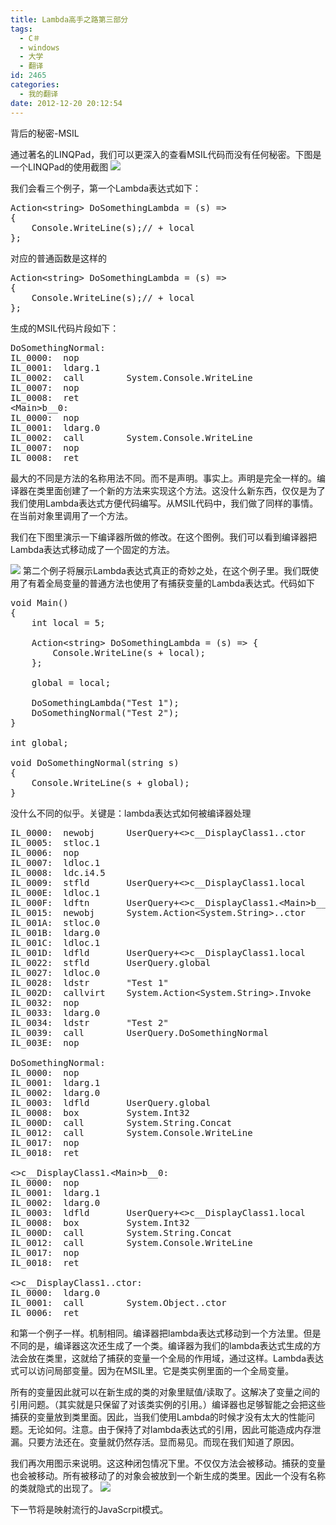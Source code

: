 ```yaml
---
title: Lambda高手之路第三部分
tags:
  - C＃
  - windows
  - 大学
  - 翻译
id: 2465
categories:
  - 我的翻译
date: 2012-12-20 20:12:54
---
```


背后的秘密-MSIL

通过著名的LINQPad，我们可以更深入的查看MSIL代码而没有任何秘密。下图是一个LINQPad的使用截图
[![](/images/2cc26ed754b0ac72d7caf372a917ef44d327d51a.png)](http://leaverimage.b0.upaiyun.com/30624_o.png)

我们会看三个例子，第一个Lambda表达式如下：

<pre class="lang:default decode:true " >Action&lt;string&gt; DoSomethingLambda = (s) =&gt;
{
	Console.WriteLine(s);// + local
};</pre> 

对应的普通函数是这样的

<pre class="lang:default decode:true " >Action&lt;string&gt; DoSomethingLambda = (s) =&gt;
{
	Console.WriteLine(s);// + local
};
</pre> 

生成的MSIL代码片段如下：

<pre class="lang:default decode:true " >DoSomethingNormal:
IL_0000:  nop         
IL_0001:  ldarg.1     
IL_0002:  call        System.Console.WriteLine
IL_0007:  nop         
IL_0008:  ret         
&lt;Main&gt;b__0:
IL_0000:  nop         
IL_0001:  ldarg.0     
IL_0002:  call        System.Console.WriteLine
IL_0007:  nop         
IL_0008:  ret       </pre> 

最大的不同是方法的名称用法不同。而不是声明。事实上。声明是完全一样的。编译器在类里面创建了一个新的方法来实现这个方法。这没什么新东西，仅仅是为了我们使用Lambda表达式方便代码编写。从MSIL代码中，我们做了同样的事情。在当前对象里调用了一个方法。

我们在下图里演示一下编译器所做的修改。在这个图例。我们可以看到编译器把Lambda表达式移动成了一个固定的方法。

[![](/images/1500b574e9e4fd0cfb11b286eaff270102810b02.png)](http://leaverimage.b0.upaiyun.com/30625_o.png)
第二个例子将展示Lambda表达式真正的奇妙之处，在这个例子里。我们既使用了有着全局变量的普通方法也使用了有捕获变量的Lambda表达式。代码如下

<pre class="lang:default decode:true " >void Main()
{
	int local = 5;

	Action&lt;string&gt; DoSomethingLambda = (s) =&gt; {
		Console.WriteLine(s + local);
	};

	global = local;

	DoSomethingLambda("Test 1");
	DoSomethingNormal("Test 2");
}

int global;

void DoSomethingNormal(string s)
{
	Console.WriteLine(s + global);
}
</pre> 

没什么不同的似乎。关键是：lambda表达式如何被编译器处理

<pre class="lang:default decode:true " >IL_0000:  newobj      UserQuery+&lt;&gt;c__DisplayClass1..ctor
IL_0005:  stloc.1     
IL_0006:  nop         
IL_0007:  ldloc.1     
IL_0008:  ldc.i4.5    
IL_0009:  stfld       UserQuery+&lt;&gt;c__DisplayClass1.local
IL_000E:  ldloc.1     
IL_000F:  ldftn       UserQuery+&lt;&gt;c__DisplayClass1.&lt;Main&gt;b__0
IL_0015:  newobj      System.Action&lt;System.String&gt;..ctor
IL_001A:  stloc.0     
IL_001B:  ldarg.0     
IL_001C:  ldloc.1     
IL_001D:  ldfld       UserQuery+&lt;&gt;c__DisplayClass1.local
IL_0022:  stfld       UserQuery.global
IL_0027:  ldloc.0     
IL_0028:  ldstr       "Test 1"
IL_002D:  callvirt    System.Action&lt;System.String&gt;.Invoke
IL_0032:  nop         
IL_0033:  ldarg.0     
IL_0034:  ldstr       "Test 2"
IL_0039:  call        UserQuery.DoSomethingNormal
IL_003E:  nop         

DoSomethingNormal:
IL_0000:  nop         
IL_0001:  ldarg.1     
IL_0002:  ldarg.0     
IL_0003:  ldfld       UserQuery.global
IL_0008:  box         System.Int32
IL_000D:  call        System.String.Concat
IL_0012:  call        System.Console.WriteLine
IL_0017:  nop         
IL_0018:  ret         

&lt;&gt;c__DisplayClass1.&lt;Main&gt;b__0:
IL_0000:  nop         
IL_0001:  ldarg.1     
IL_0002:  ldarg.0     
IL_0003:  ldfld       UserQuery+&lt;&gt;c__DisplayClass1.local
IL_0008:  box         System.Int32
IL_000D:  call        System.String.Concat
IL_0012:  call        System.Console.WriteLine
IL_0017:  nop         
IL_0018:  ret         

&lt;&gt;c__DisplayClass1..ctor:
IL_0000:  ldarg.0     
IL_0001:  call        System.Object..ctor
IL_0006:  ret      
</pre> 

和第一个例子一样。机制相同。编译器把lambda表达式移动到一个方法里。但是不同的是，编译器这次还生成了一个类。编译器为我们的lambda表达式生成的方法会放在类里，这就给了捕获的变量一个全局的作用域，通过这样。Lambda表达式可以访问局部变量。因为在MSIL里。它是类实例里面的一个全局变量。

所有的变量因此就可以在新生成的类的对象里赋值/读取了。这解决了变量之间的引用问题。（其实就是只保留了对该类实例的引用。）编译器也足够智能之会把这些捕获的变量放到类里面。因此，当我们使用Lambda的时候才没有太大的性能问题。无论如何。注意。由于保持了对lambda表达式的引用，因此可能造成内存泄漏。只要方法还在。变量就仍然存活。显而易见。而现在我们知道了原因。

我们再次用图示来说明。这这种闭包情况下里。不仅仅方法会被移动。捕获的变量也会被移动。所有被移动了的对象会被放到一个新生成的类里。因此一个没有名称的类就隐式的出现了。
 [![](/images/708c4bd6bea1fa2d592281cebf202af1b36b4e14.png)](http://leaverimage.b0.upaiyun.com/30626_o.png)

下一节将是映射流行的JavaScrpit模式。